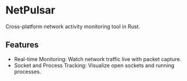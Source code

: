 # NetPulsar
Cross-platform network activity monitoring tool in Rust.

## Features
- Real-time Monitoring: Watch network traffic live with packet capture.
- Socket and Process Tracking: Visualize open sockets and running processes.
